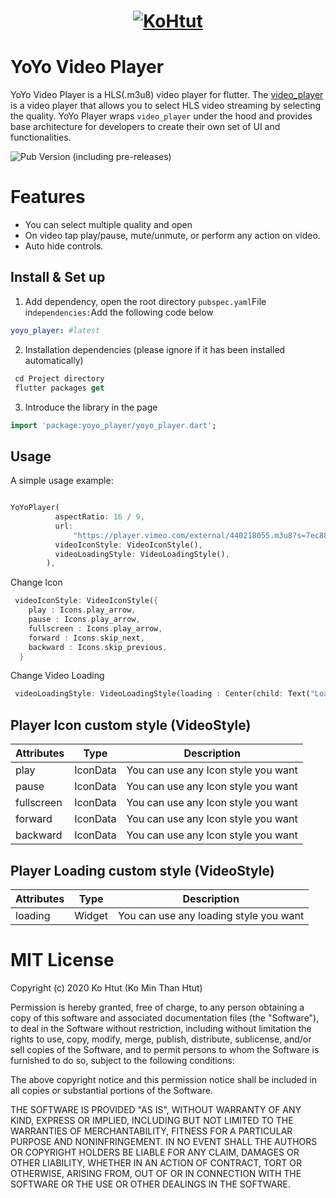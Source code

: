 <h1 align="center">
  <a href="https://kohtut.dev"><img src="https://raw.githubusercontent.com/ko-htut/yoyo-player/master/yoyo_logo.png" alt="KoHtut"></a>
</h1>

# YoYo Video Player

YoYo Video Player is a HLS(.m3u8) video player for flutter.
The [video_player](https://pub.dev/packages/yoyo_player) is a video player that allows you to select HLS video streaming by selecting the quality. YoYo Player wraps `video_player` under the hood and provides base architecture for developers to create their own set of UI and functionalities.

![Pub Version (including pre-releases)](https://img.shields.io/pub/v/yoyo_player)

# Features

* You can select multiple quality and open
* On video tap play/pause, mute/unmute, or perform any action on video.
* Auto hide controls.

## Install & Set up

1. Add dependency, open the root directory `pubspec.yaml`File in`dependencies:`Add the following code below

 ```yaml
 yoyo_player: #latest
 ```

2. Installation dependencies (please ignore if it has been installed automatically)

```dart
 cd Project directory
 flutter packages get
 ```

3. Introduce the library in the page

```dart
import 'package:yoyo_player/yoyo_player.dart';
```
## Usage

A simple usage example:

```dart

YoYoPlayer(
          aspectRatio: 16 / 9,
          url:
              "https://player.vimeo.com/external/440218055.m3u8?s=7ec886b4db9c3a52e0e7f5f917ba7287685ef67f&oauth2_token_id=1360367101",
          videoIconStyle: VideoIconStyle(),
          videoLoadingStyle: VideoLoadingStyle(),
        ),
```

Change Icon

```dart
 videoIconStyle: VideoIconStyle({
    play : Icons.play_arrow,
    pause : Icons.play_arrow,
    fullscreen : Icons.play_arrow,
    forward : Icons.skip_next,
    backward : Icons.skip_previous,
  }
```

Change Video Loading
```dart
 videoLoadingStyle: VideoLoadingStyle(loading : Center(child: Text("Loading video")),
```

## Player Icon custom style (VideoStyle)

| Attributes | Type     | Description |
|------------|----------|-------------|
| play       | IconData | You can use any Icon style you want        |
| pause      | IconData | You can use any Icon style you want        |
| fullscreen | IconData | You can use any Icon style you want        |
| forward    | IconData | You can use any Icon style you want        |
| backward   | IconData | You can use any Icon style you want        |

## Player Loading custom style (VideoStyle)

| Attributes | Type     | Description |
|------------|----------|-------------|
| loading       | Widget | You can use any loading style you want       |


# MIT License

Copyright (c) 2020 Ko Htut (Ko Min Than Htut)

Permission is hereby granted, free of charge, to any person obtaining a copy
of this software and associated documentation files (the "Software"), to deal
in the Software without restriction, including without limitation the rights
to use, copy, modify, merge, publish, distribute, sublicense, and/or sell
copies of the Software, and to permit persons to whom the Software is
furnished to do so, subject to the following conditions:

The above copyright notice and this permission notice shall be included in all
copies or substantial portions of the Software.

THE SOFTWARE IS PROVIDED "AS IS", WITHOUT WARRANTY OF ANY KIND, EXPRESS OR
IMPLIED, INCLUDING BUT NOT LIMITED TO THE WARRANTIES OF MERCHANTABILITY,
FITNESS FOR A PARTICULAR PURPOSE AND NONINFRINGEMENT. IN NO EVENT SHALL THE
AUTHORS OR COPYRIGHT HOLDERS BE LIABLE FOR ANY CLAIM, DAMAGES OR OTHER
LIABILITY, WHETHER IN AN ACTION OF CONTRACT, TORT OR OTHERWISE, ARISING FROM,
OUT OF OR IN CONNECTION WITH THE SOFTWARE OR THE USE OR OTHER DEALINGS IN THE
SOFTWARE.
